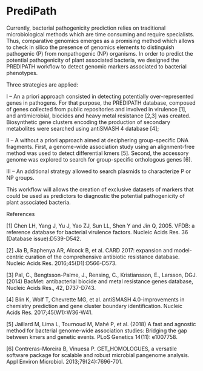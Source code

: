 # PrediPath

  Currently, bacterial pathogenicity prediction relies on traditional microbiological methods which are time consuming and require specialists. Thus, comparative genomics emerges as a promising method which allows to check in silico the presence of genomics elements to distinguish pathogenic (P) from nonpathogenic (NP) organisms. In order to predict the potential pathogenicity of plant associated bacteria, we designed the PREDIPATH workflow to detect genomic markers associated to bacterial phenotypes.

Three strategies are applied:

   I – An a priori approach consisted in detecting potentially over-represented genes in pathogens. For that purpose, the PREDIPATH database, composed of genes collected from public repositories and involved in virulence [1], and antimicrobial, biocides and heavy metal resistance [2,3] was created. Biosynthetic gene clusters encoding the production of secondary metabolites were searched using antiSMASH 4 database [4]; 

   II – A without a priori approach aimed at deciphering group-specific DNA fragments. First, a genome-wide association study using an alignment-free method was used to detect differential kmers [5]. Second, the accessory genome was explored to search for group-specific orthologous genes [6].

   III – An additional strategy allowed to search plasmids to characterize P or NP groups.

This workflow will allows the creation of exclusive datasets of markers that could be used as predictors to diagnostic the potential pathogenicity of plant associated bacteria.



References

[1] Chen LH, Yang J, Yu J, Yao ZJ, Sun LL, Shen Y and Jin Q, 2005. VFDB: a reference database for bacterial virulence factors. Nucleic Acids Res. 36 (Database issue):D539-D542.

[2] Jia B, Raphenya AR, Alcock B, et al. CARD 2017: expansion and model-centric curation of the comprehensive antibiotic resistance database. Nucleic Acids Res. 2016;45(D1):D566-D573.

[3] Pal, C., Bengtsson-Palme, J., Rensing, C., Kristiansson, E., Larsson, DGJ. (2014) BacMet: antibacterial biocide and metal resistance genes database, Nucleic Acids Res., 42, D737-D743.

[4] Blin K, Wolf T, Chevrette MG, et al. antiSMASH 4.0-improvements in chemistry prediction and gene cluster boundary identification. Nucleic Acids Res. 2017;45(W1):W36-W41.

[5] Jaillard M, Lima L, Tournoud M, Mahé P, et al. (2018) A fast and agnostic method for bacterial genome-wide association studies: Bridging the gap between kmers and genetic events. PLoS Genetics 14(11): e1007758.

[6] Contreras-Moreira B, Vinuesa P. GET_HOMOLOGUES, a versatile software package for scalable and robust microbial pangenome analysis. Appl Environ Microbiol. 2013;79(24):7696-701.
